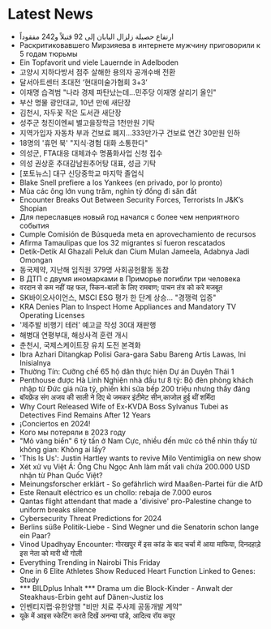 # Latest News
-  ارتفاع حصيلة زلزال اليابان إلى 92 قتيلاً و242 مفقوداً
-  Раскритиковавшего Мирзияева в интернете мужчину приговорили к 5 годам тюрьмы
-  Ein Topfavorit und viele Lauernde in Adelboden
-  고양시 지하다방서 점주 살해한 용의자 공개수배 전환
-  달서아트센터 초대전 ‘현대미술가협회 3+3’
-  이재명 습격범 "나라 경제 파탄났는데…민주당 이재명 살리기 올인"
-  부산 명물 광안대교, 10년 만에 새단장
-  김천시, 자두꽃 작은 도서관 새단장
-  성주군 청진이엔씨 별고을장학금 1천만원 기탁
-  지역가입자 자동차 부과 건보료 폐지…333만가구 건보료 연간 30만원 인하
-  18명의 '휴먼 북' "지식·경험 대화 소통한다"
-  의성군, FTA대응 대체과수 명품화사업 신청 접수
-  의성 권상훈 추대감남원추어탕 대표, 성금 기탁
-  [포토뉴스] 대구 신당중학교 마지막 졸업식
-  Blake Snell prefiere a los Yankees (en privado, por lo pronto)
-  Mùa các ông lớn vung trăm, nghìn tỷ đồng đi săn đất
-  Encounter Breaks Out Between Security Forces, Terrorists In J&K’s Shopian
-  Для переславцев новый год начался с более чем неприятного события
-  Cumple Comisión de Búsqueda meta en aprovechamiento de recursos
-  Afirma Tamaulipas que los 32 migrantes sí fueron rescatados
-  Detik-Detik Al Ghazali Peluk dan Cium Mulan Jameela, Adabnya Jadi Omongan
-  동국제약, 지난해 임직원 379명 사회공헌활동 동참
-  В ДТП с двумя иномарками в Приморье погибли три человека
-  वरदान से कम नहीं यह फल, स्किन-बालों के लिए रामबाण; पाचन तंत्र को करे मजबूत
-  SK바이오사이언스, MSCI ESG 평가 한 단계 상승… "경쟁력 입증"
-  KRA Denies Plan to Inspect Home Appliances and Mandatory TV Operating Licenses
-  '제주발 비행기 테러' 예고글 작성 30대 재판행
-  해병대 연평부대, 해상사격 훈련 개시
-  춘천시, 국제스케이트장 유치 도전 본격화
-  Ibra Azhari Ditangkap Polisi Gara-gara Sabu Bareng Artis Lawas, Ini Inisialnya
-  Thường Tín: Cưỡng chế 65 hộ dân thực hiện Dự án Duyên Thái 1
-  Penthouse được Hà Linh Nghiện nhà đầu tư 8 tỷ: Bộ đèn phòng khách nhập từ Đức giá nửa tỷ, phiền khi sửa bếp 200 triệu nhưng thấy đáng
-  बॉयफ्रेंड संग अजय की साली ने दिए थे जमकर इंटीमेट सीन,काजोल हुई थीं शर्मिंदा
-  Why Court Released Wife of Ex-KVDA Boss Sylvanus Tubei as Detectives Find Remains After 12 Years
-  ¡Conciertos en 2024!
-  Кого мы потеряли в 2023 году
-  "Mỏ vàng biển" 6 tỷ tấn ở Nam Cực, nhiều đến mức có thể nhìn thấy từ không gian: Không ai lấy?
-  'This Is Us': Justin Hartley wants to revive Milo Ventimiglia on new show
-  Xét xử vụ Việt Á: Ông Chu Ngọc Anh làm mất vali chứa 200.000 USD nhận từ Phan Quốc Việt?
-  Meinungsforscher erklärt - So gefährlich wird Maaßen-Partei für die AfD
-  Este Renault eléctrico es un chollo: rebaja de 7.000 euros
-  Qantas flight attendant that made a 'divisive' pro-Palestine change to uniform breaks silence
-  Cybersecurity Threat Predictions for 2024
-  Berlins süße Politik-Liebe - Sind Wegner und die Senatorin schon lange ein Paar?
-  Vinod Upadhyay Encounter: गोरखपुर में इस कांड के बाद चर्चा में आया माफिया, दिनदहाड़े इस नेता को मारी थी गोली
-  Everything Trending in Nairobi This Friday
-  One in 6 Elite Athletes Show Reduced Heart Function Linked to Genes: Study
-  *** BILDplus Inhalt *** Drama um die Block-Kinder - Anwalt der Steakhaus-Erbin geht auf Dänen-Justiz los
-  인벤티지랩·유한양행 "비만 치료 주사제 공동개발 계약"
-  यूके में आइस स्केटिंग करते दिखें अनन्या पांडे, आदित्य रॉय कपूर
